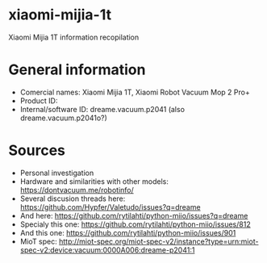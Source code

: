 # xiaomi-mijia-1t
Xiaomi Mijia 1T information recopilation

# General information
- Comercial names: Xiaomi Mijia 1T, Xiaomi Robot Vacuum Mop 2 Pro+
- Product ID: 
- Internal/software ID: dreame.vacuum.p2041 (also dreame.vacuum.p2041o?)






# Sources
- Personal investigation
- Hardware and similarities with other models: https://dontvacuum.me/robotinfo/
- Several discusion threads here: https://github.com/Hypfer/Valetudo/issues?q=dreame
- And here: https://github.com/rytilahti/python-miio/issues?q=dreame
- Specialy this one: https://github.com/rytilahti/python-miio/issues/812
- And this one: https://github.com/rytilahti/python-miio/issues/901
- MioT spec: http://miot-spec.org/miot-spec-v2/instance?type=urn:miot-spec-v2:device:vacuum:0000A006:dreame-p2041:1
